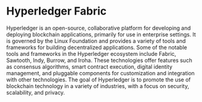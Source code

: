 # Hyperledger Fabric

Hyperledger is an open-source, collaborative platform for developing and deploying blockchain applications, primarily for use in enterprise settings.
It is governed by the Linux Foundation and provides a variety of tools and frameworks for building decentralized applications.
Some of the notable tools and frameworks in the Hyperledger ecosystem include Fabric, Sawtooth, Indy, Burrow, and Iroha.
These technologies offer features such as consensus algorithms, smart contract execution, digital identity management, and pluggable components for customization and integration with other technologies.
The goal of Hyperledger is to promote the use of blockchain technology in a variety of industries, with a focus on security, scalability, and privacy.
